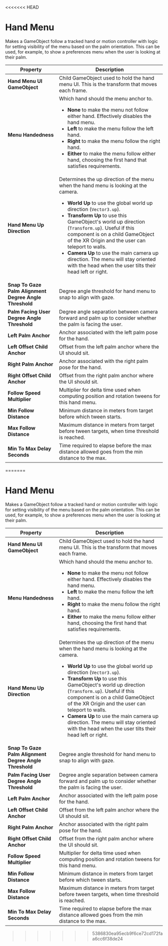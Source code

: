 <<<<<<< HEAD
# Hand Menu

Makes a GameObject follow a tracked hand or motion controller with logic for setting visibility of the menu based on the palm orientation. This can be used, for example, to show a preferences menu when the user is looking at their palm.

|**Property**|**Description**|
|---|---|
|**Hand Menu UI GameObject** | Child GameObject used to hold the hand menu UI. This is the transform that moves each frame.|
|**Menu Handedness** | Which hand should the menu anchor to.<br/><ul><li>**None** to make the menu not follow either hand. Effectively disables the hand menu.</li><li>**Left** to make the menu follow the left hand.</li><li>**Right** to make the menu follow the right hand.</li><li>**Either** to make the menu follow either hand, choosing the first hand that satisfies requirements.</li></ul>|
|**Hand Menu Up Direction**|Determines the up direction of the menu when the hand menu is looking at the camera.<br/><ul><li>**World Up** to use the global world up direction (`Vector3.up`).</li><li>**Transform Up** to use this GameObject's world up direction (`Transform.up`). Useful if this component is on a child GameObject of the XR Origin and the user can teleport to walls.</li><li>**Camera Up** to use the main camera up direction. The menu will stay oriented with the head when the user tilts their head left or right.</li></ul>|
|**Snap To Gaze Palm Alignment Degree Angle Threshold** | Degree angle threshold for hand menu to snap to align with gaze.|
|**Palm Facing User Degree Angle Threshold** | Degree angle separation between camera forward and palm up to consider whether the palm is facing the user.|
|**Left Palm Anchor** | Anchor associated with the left palm pose for the hand.|
|**Left Offset Child Anchor** | Offset from the left palm anchor where the UI should sit.|
|**Right Palm Anchor** | Anchor associated with the right palm pose for the hand.|
|**Right Offset Child Anchor** | Offset from the right palm anchor where the UI should sit.|
|**Follow Speed Multiplier** | Multiplier for delta time used when computing position and rotation tweens for this hand menu.|
|**Min Follow Distance** | Minimum distance in meters from target before which tween starts.|
|**Max Follow Distance** | Maximum distance in meters from target before tween targets, when time threshold is reached.|
|**Min To Max Delay Seconds** | Time required to elapse before the max distance allowed goes from the min distance to the max.|
=======
# Hand Menu

Makes a GameObject follow a tracked hand or motion controller with logic for setting visibility of the menu based on the palm orientation. This can be used, for example, to show a preferences menu when the user is looking at their palm.

|**Property**|**Description**|
|---|---|
|**Hand Menu UI GameObject** | Child GameObject used to hold the hand menu UI. This is the transform that moves each frame.|
|**Menu Handedness** | Which hand should the menu anchor to.<br/><ul><li>**None** to make the menu not follow either hand. Effectively disables the hand menu.</li><li>**Left** to make the menu follow the left hand.</li><li>**Right** to make the menu follow the right hand.</li><li>**Either** to make the menu follow either hand, choosing the first hand that satisfies requirements.</li></ul>|
|**Hand Menu Up Direction**|Determines the up direction of the menu when the hand menu is looking at the camera.<br/><ul><li>**World Up** to use the global world up direction (`Vector3.up`).</li><li>**Transform Up** to use this GameObject's world up direction (`Transform.up`). Useful if this component is on a child GameObject of the XR Origin and the user can teleport to walls.</li><li>**Camera Up** to use the main camera up direction. The menu will stay oriented with the head when the user tilts their head left or right.</li></ul>|
|**Snap To Gaze Palm Alignment Degree Angle Threshold** | Degree angle threshold for hand menu to snap to align with gaze.|
|**Palm Facing User Degree Angle Threshold** | Degree angle separation between camera forward and palm up to consider whether the palm is facing the user.|
|**Left Palm Anchor** | Anchor associated with the left palm pose for the hand.|
|**Left Offset Child Anchor** | Offset from the left palm anchor where the UI should sit.|
|**Right Palm Anchor** | Anchor associated with the right palm pose for the hand.|
|**Right Offset Child Anchor** | Offset from the right palm anchor where the UI should sit.|
|**Follow Speed Multiplier** | Multiplier for delta time used when computing position and rotation tweens for this hand menu.|
|**Min Follow Distance** | Minimum distance in meters from target before which tween starts.|
|**Max Follow Distance** | Maximum distance in meters from target before tween targets, when time threshold is reached.|
|**Min To Max Delay Seconds** | Time required to elapse before the max distance allowed goes from the min distance to the max.|
>>>>>>> 5386830ea95ecb9f6ce72cd172faa6cc6f38de24
